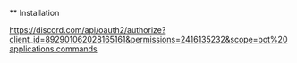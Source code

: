 ** Installation

https://discord.com/api/oauth2/authorize?client_id=892901062028165161&permissions=2416135232&scope=bot%20applications.commands